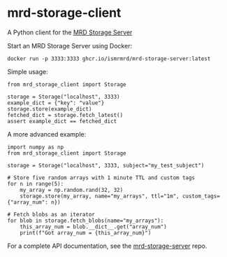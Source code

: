 # mrd-storage-client
A Python client for the [MRD Storage Server](https://github.com/ismrmrd/mrd-storage-server)

Start an MRD Storage Server using Docker:
```
docker run -p 3333:3333 ghcr.io/ismrmrd/mrd-storage-server:latest
```

Simple usage:
```
from mrd_storage_client import Storage

storage = Storage("localhost", 3333)
example_dict = {"key": "value"}
storage.store(example_dict)
fetched_dict = storage.fetch_latest()
assert example_dict == fetched_dict
```

A more advanced example:
```
import numpy as np
from mrd_storage_client import Storage

storage = Storage("localhost", 3333, subject="my_test_subject")

# Store five random arrays with 1 minute TTL and custom tags
for n in range(5):
    my_array = np.random.rand(32, 32)
    storage.store(my_array, name="my_arrays", ttl="1m", custom_tags={"array_num": n})

# Fetch blobs as an iterator
for blob in storage.fetch_blobs(name="my_arrays"):
    this_array_num = blob.__dict__.get("array_num")
    print(f"Got array_num = {this_array_num}")
```

For a complete API documentation, see the [mrd-storage-server](https://github.com/ismrmrd/mrd-storage-server) repo.
